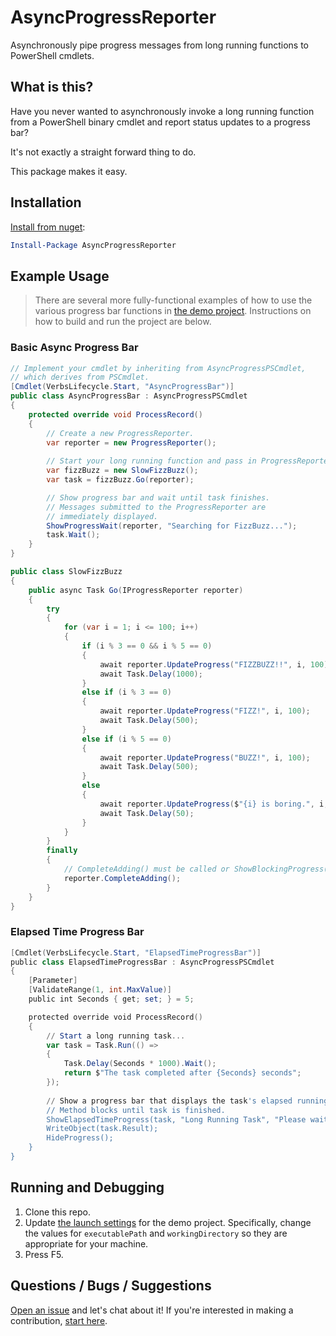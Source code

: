 # AsyncProgressReporter
Asynchronously pipe progress messages from long running functions to PowerShell cmdlets.

## What is this?

Have you never wanted to asynchronously invoke a long running function from a PowerShell binary cmdlet and report status updates to a progress bar? 

It's not exactly a straight forward thing to do. 

This package makes it easy. 

## Installation

[Install from nuget](https://www.nuget.org/packages/AsyncProgressReporter/):

```powershell
Install-Package AsyncProgressReporter
```

## Example Usage

> There are several more fully-functional examples of how to use the various progress bar functions in [the demo project](https://github.com/refactorsaurusrex/AsyncProgressReporter/tree/master/src/AsyncProgressReporter.Demo). Instructions on how to build and run the project are below.

### Basic Async Progress Bar

```csharp
// Implement your cmdlet by inheriting from AsyncProgressPSCmdlet,
// which derives from PSCmdlet.
[Cmdlet(VerbsLifecycle.Start, "AsyncProgressBar")]
public class AsyncProgressBar : AsyncProgressPSCmdlet
{
    protected override void ProcessRecord()
    {
        // Create a new ProgressReporter.
        var reporter = new ProgressReporter();
        
        // Start your long running function and pass in ProgressReporter instance.
        var fizzBuzz = new SlowFizzBuzz();
        var task = fizzBuzz.Go(reporter);

        // Show progress bar and wait until task finishes.
        // Messages submitted to the ProgressReporter are
        // immediately displayed.
        ShowProgressWait(reporter, "Searching for FizzBuzz...");
        task.Wait();
    }
}

public class SlowFizzBuzz
{
    public async Task Go(IProgressReporter reporter)
    {
        try
        {
            for (var i = 1; i <= 100; i++)
            {
                if (i % 3 == 0 && i % 5 == 0)
                {
                    await reporter.UpdateProgress("FIZZBUZZ!!", i, 100);
                    await Task.Delay(1000);
                }
                else if (i % 3 == 0)
                {
                    await reporter.UpdateProgress("FIZZ!", i, 100);
                    await Task.Delay(500);
                }
                else if (i % 5 == 0)
                {
                    await reporter.UpdateProgress("BUZZ!", i, 100);
                    await Task.Delay(500);
                }
                else
                {
                    await reporter.UpdateProgress($"{i} is boring.", i, 100);
                    await Task.Delay(50);
                }
            }
        }
        finally
        {
            // CompleteAdding() must be called or ShowBlockingProgress() will never return.
            reporter.CompleteAdding();
        }
    }
}
```

### Elapsed Time Progress Bar

```powershell
[Cmdlet(VerbsLifecycle.Start, "ElapsedTimeProgressBar")]
public class ElapsedTimeProgressBar : AsyncProgressPSCmdlet
{
    [Parameter]
    [ValidateRange(1, int.MaxValue)]
    public int Seconds { get; set; } = 5;

    protected override void ProcessRecord()
    {
        // Start a long running task...
        var task = Task.Run(() =>
        {
            Task.Delay(Seconds * 1000).Wait();
            return $"The task completed after {Seconds} seconds";
        });
        
        // Show a progress bar that displays the task's elapsed running time.
        // Method blocks until task is finished.
        ShowElapsedTimeProgress(task, "Long Running Task", "Please wait, this will only take a few seconds...");
        WriteObject(task.Result);
        HideProgress();
    }
}
```



## Running and Debugging

1. Clone this repo.
2. Update [the launch settings](https://github.com/refactorsaurusrex/AsyncProgressReporter/blob/master/src/AsyncProgressReporter.Demo/Properties/launchSettings.json) for the demo project. Specifically, change the values for `executablePath` and `workingDirectory` so they are appropriate for your machine.
3. Press F5.

## Questions / Bugs / Suggestions

[Open an issue](https://github.com/refactorsaurusrex/AsyncProgressReporter/issues) and let's chat about it! If you're interested in making a contribution, [start here](https://github.com/refactorsaurusrex/AsyncProgressReporter/blob/master/CONTRIBUTING.MD). 
